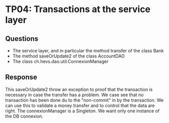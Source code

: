 # TP04: Transactions at the service layer
## Questions
- The service layer, and in particular the method transfer of the class Bank
- The method saveOrUpdate2 of the class AccountDAO
- The class ch.hevs.dao.util.ConnexionManager

## Response
This saveOrUpdate2 throw an exception to proof that the transaction is necessary in case the transfer has a problem. 
We case see that no transaction has been done du to the "non-commit" in by the transaction. 
We can use this to validate a money transfer and to control that the data are right.
The connexionManager is a Singleton. We want only one instance of the DB connexion.
